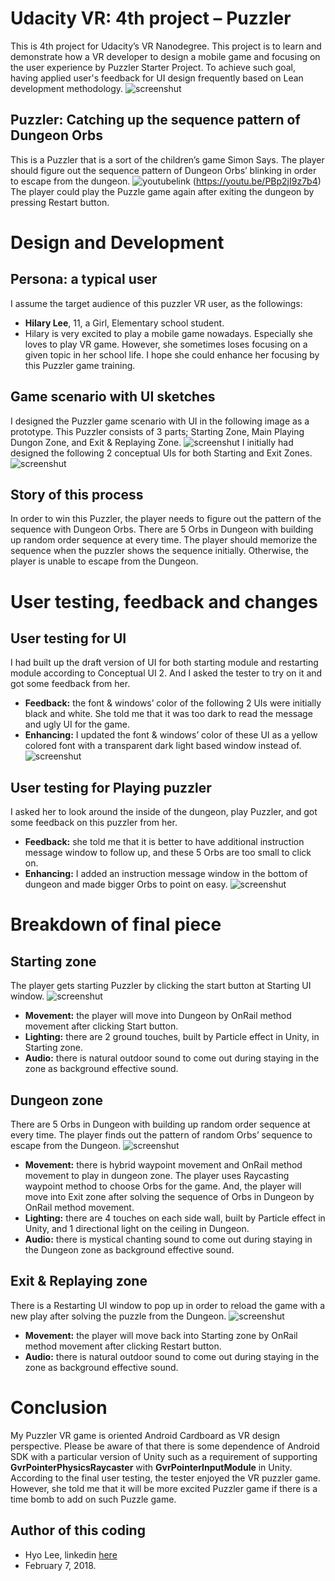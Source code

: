 # Udacity VR: 4th project – Puzzler
This is 4th project for Udacity’s VR Nanodegree. This project is to learn and demonstrate how a VR developer to design a mobile game and focusing on the user experience by Puzzler Starter Project. To achieve such goal, having applied user's feedback for UI design frequently based on Lean development methodology.
![screenshut](https://github.com/himax25/Puzzler_VR_project/blob/master/VR_PIC1.png)

## Puzzler: Catching up the sequence pattern of Dungeon Orbs
This is a Puzzler that is a sort of the children’s game Simon Says. The player should figure out the sequence pattern of Dungeon Orbs’ blinking in order to escape from the dungeon.
![youtubelink](https://github.com/himax25/Puzzler_VR_project/blob/master/VR_PIC8.JPG) (https://youtu.be/PBp2jI9z7b4)
The player could play the Puzzle game again after exiting the dungeon by pressing Restart button.
 
# Design and Development
## Persona: a typical user
I assume the target audience of this puzzler VR user, as the followings:
* **Hilary Lee**, 11, a Girl, Elementary school student.
* Hilary is very excited to play a mobile game nowadays. 
  Especially she loves to play VR game. However, she sometimes loses focusing on a given topic in her school life. 
  I hope she could enhance her focusing by this Puzzler game training.
   
## Game scenario with UI sketches
I designed the Puzzler game scenario with UI in the following image as a prototype. This Puzzler consists of 3 parts; Starting Zone, Main Playing Dungon Zone, and Exit & Replaying Zone.
![screenshut](https://github.com/himax25/Puzzler_VR_project/blob/master/VR_PIC2.jpg)
I initially had designed the following 2 conceptual UIs for both Starting and Exit Zones. 
![screenshut](https://github.com/himax25/Puzzler_VR_project/blob/master/VR_PIC3.JPG)

## Story of this process  
In order to win this Puzzler, the player needs to figure out the pattern of the sequence with Dungeon Orbs. There are 5 Orbs in Dungeon with building up random order sequence at every time. The player should memorize the sequence when the puzzler shows the sequence initially. Otherwise, the player is unable to escape from the Dungeon. 

# User testing, feedback and changes
## User testing for UI 
I had built up the draft version of UI for both starting module and restarting module according to Conceptual UI 2. And I asked the tester to try on it and got some feedback from her.
* **Feedback:** the font & windows’ color of the following 2 UIs were initially black and white. She told me that it was too dark to read the message and ugly UI for the game. 
* **Enhancing:** I updated the font & windows’ color of these UI as a yellow colored font with a transparent dark light based window instead of.
![screenshut](https://github.com/himax25/Puzzler_VR_project/blob/master/VR_PIC4.JPG)

## User testing for Playing puzzler 
I asked her to look around the inside of the dungeon, play Puzzler, and got some feedback on this puzzler from her.
* **Feedback:** she told me that it is better to have additional instruction message window to follow up, and these 5 Orbs are too small to click on.
* **Enhancing:** I added an instruction message window in the bottom of dungeon and made bigger Orbs to point on easy.
![screenshut](https://github.com/himax25/Puzzler_VR_project/blob/master/VR_PIC5.JPG)

# Breakdown of final piece
## Starting zone
The player gets starting Puzzler by clicking the start button at Starting UI window.
![screenshut](https://github.com/himax25/Puzzler_VR_project/blob/master/VR_PIC6.JPG)
* **Movement:** the player will move into Dungeon by OnRail method movement after clicking Start button.    
* **Lighting:** there are 2 ground touches, built by Particle effect in Unity, in Starting zone.
* **Audio:** there is natural outdoor sound to come out during staying in the zone as background effective sound.

## Dungeon zone
There are 5 Orbs in Dungeon with building up random order sequence at every time. The player finds out the pattern of random Orbs’ sequence to escape from the Dungeon.
![screenshut](https://github.com/himax25/Puzzler_VR_project/blob/master/VR_PIC1.png)
* **Movement:** there is hybrid waypoint movement and OnRail method movement to play in dungeon zone. The player uses Raycasting waypoint method to choose Orbs for the game. And, the player will move into Exit zone after solving the sequence of Orbs in Dungeon by OnRail method movement.    
* **Lighting:** there are 4 touches on each side wall, built by Particle effect in Unity, and 1 directional light on the ceiling in Dungeon.
* **Audio:** there is mystical chanting sound to come out during staying in the Dungeon zone as background effective sound.

## Exit & Replaying zone
There is a Restarting UI window to pop up in order to reload the game with a new play after solving the puzzle from the Dungeon.
![screenshut](https://github.com/himax25/Puzzler_VR_project/blob/master/VR_PIC7.JPG)
* **Movement:** the player will move back into Starting zone by OnRail method movement after clicking Restart button.
* **Audio:** there is natural outdoor sound to come out during staying in the zone as background effective sound.

# Conclusion
My Puzzler VR game is oriented Android Cardboard as VR design perspective. Please be aware of that there is some dependence of Android SDK with a particular version of Unity such as a requirement of supporting **GvrPointerPhysicsRaycaster** with **GvrPointerInputModule** in Unity. 
According to the final user testing, the tester enjoyed the VR puzzler game. However, she told me that it will be more excited Puzzler game if there is a time bomb to add on such Puzzle game.

## **Author of this coding**
* Hyo Lee, linkedin [here](https://www.linkedin.com/in/hyo-max-lee-61241b13/)
* February 7, 2018.
